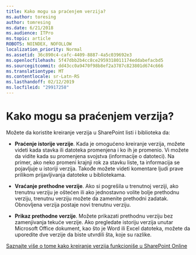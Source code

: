 ```yaml
---
title: Kako mogu sa praćenjem verzija?
ms.author: toresing
author: tomresing
ms.date: 6/21/2018
ms.audience: ITPro
ms.topic: article
ROBOTS: NOINDEX, NOFOLLOW
localization_priority: Normal
ms.assetid: 36c890c4-cafc-4409-8887-4a5c039692e3
ms.openlocfilehash: 5f47dbb2b4cc8ce2959318011174eddabefacbd5
ms.sourcegitcommit: dd43cc0a9470f98b8ef2a3787c823801d674c666
ms.translationtype: MT
ms.contentlocale: sr-Latn-RS
ms.lasthandoff: 02/12/2019
ms.locfileid: "29917258"
---
```

# <a name="what-can-i-do-with-versioning"></a>Kako mogu sa praćenjem verzija?

Možete da koristite kreiranje verzija u SharePoint listi i biblioteka da:
  
- **Praćenje istorije verzije**. Kada je omogućeno kreiranje verzija, možete videti kada stavka ili datoteka promenjena i ko ih je promenio. Vi možete da vidite kada su promenjena svojstva (informacije o datoteci). Na primer, ako neko promeni krajnji rok za stavku liste, ta informacija se pojavljuje u istoriji verzija. Takođe možete videti komentare ljudi prave prilikom prijavljivanja datoteke u bibliotekama. 
    
- **Vraćanje prethodne verzije**. Ako si pogrešila u trenutnoj verziji, ako trenutnu verziju je oštećen ili ako jednostavno volite bolje prethodnu verziju, trenutnu verziju možete da zamenite prethodni zadatak. Obnovljena verzija postaje novi trenutnu verziju. 
    
- **Prikaz prethodne verzije**. Možete prikazati prethodnu verziju bez zamenjivanja tekuće verzije. Ako pregledate istoriju verzija unutar Microsoft Office dokument, kao što je Word ili Excel datoteka, možete da uporedite dve verzije da biste utvrdili šta, koje su razlike. 
    
[Saznajte više o tome kako kreiranje verzija funkcioniše u SharePoint Online](https://go.microsoft.com/fwlink/?linkid=875710)
  

